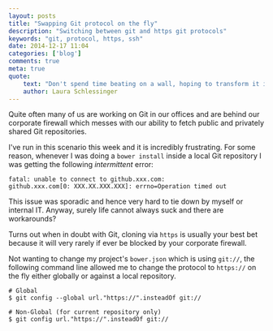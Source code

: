 ```yaml
---
layout: posts
title: "Swapping Git protocol on the fly"
description: "Switching between git and https git protocols"
keywords: "git, protocol, https, ssh"
date: 2014-12-17 11:04
categories: ['blog']
comments: true
meta: true
quote:
    text: "Don't spend time beating on a wall, hoping to transform it into a door."
    author: Laura Schlessinger
---
```

Quite often many of us are working on Git in our offices and are behind our corporate firewall which
messes with our ability to fetch public and privately shared Git repositories.

I've run in this scenario this week and it is incredibly frustrating. For some reason, whenever I was
doing a `bower install` inside a local Git repository I was getting the following *intermittent* error:

~~~
fatal: unable to connect to github.xxx.com:
github.xxx.com[0: XXX.XX.XXX.XXX]: errno=Operation timed out

~~~

This issue was sporadic and hence very hard to tie down by myself or internal IT. Anyway, surely life
cannot always suck and there are workarounds?

Turns out when in doubt with Git, cloning via `https` is usually your best bet because it will very rarely
if ever be blocked by your corporate firewall.

Not wanting to change my project's `bower.json` which is using `git://`, the following command line allowed
me to change the protocol to `https://` on the fly either globally or against a local repository.

~~~
# Global
$ git config --global url."https://".insteadOf git://

# Non-Global (for current repository only)
$ git config url."https://".insteadOf git://
~~~
